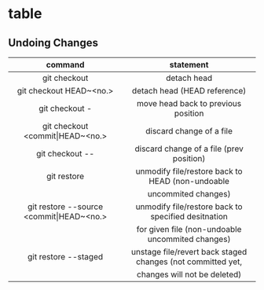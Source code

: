 # table

## Undoing Changes

| command                                          | statement                                                    |
| :----------:                                     | :--------:                                                   |
| git checkout <commit-hash>                       | detach head                                                  |
| git checkout HEAD~<no.>                          | detach head (HEAD reference)                                 |
| git checkout -                                   | move head back to previous position                          |
| git checkout <commit\|HEAD~<no.> <file>          | discard change of a file                                     |
| git checkout -- <file>                           | discard change of a file (prev position)                     |
| git restore <file>                               | unmodify file/restore back to HEAD (non-undoable             |
|                                                  | uncommited changes)                                          |
| git restore --source <commit\|HEAD~<no.> <file>  | unmodify file/restore back to specified desitnation          |
|                                                  | for given file (non-undoable uncommited changes)             |
| git restore --staged <file>                      | unstage file/revert back staged changes (not committed yet,  |
|                                                  | changes will not be deleted)                                 |
